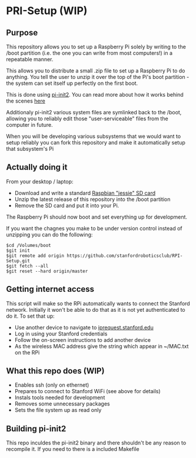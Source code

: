 PRI-Setup (WIP)
========

Purpose
-------
This repository allows you to set up a Raspberry Pi solely by writing to the /boot partition (i.e.  the one you can write from most computers!) in a repeatable manner.

This allows you to distribute a small .zip file to set up a Raspberry Pi to do anything.  You tell the user to unzip it over the top of the Pi's boot partition - the system can set itself up perfectly on the first boot.

This is done using [pi-init2](src/projects.bytemark.co.uk/pi-init2/init.go). You can read more about how it works behind the scenes [here](https://blog.bytemark.co.uk/2016/01/04/setting-up-a-raspberry-pi-perfectly-on-the-first-boot)


Additionaly pi-init2 various system files are symlinked back to the /boot, allowing you to reliably edit those "user-serviceable" files from the computer in future. 


When you will be developing various subsystems that we would want to setup reliably you can fork this repository and make it automatically setup that subsystem's Pi


Actually doing it
-------------
From your desktop / laptop:

* Download and write a standard [Raspbian "jessie" SD card](https://www.raspberrypi.org/downloads/raspbian/)
* Unzip the latest release of this repository into the /boot partition
* Remove the SD card and put it into your Pi.

The Raspberry Pi should now boot and set everything up for development. 

If you want the chagnes you make to be under version control instead of unzipping you can do the following:

```
$cd /Volumes/boot
$git init
$git remote add origin https://github.com/stanfordroboticsclub/RPI-Setup.git
$git fetch --all
$git reset --hard origin/master
```
 
Getting internet access
-------------
This script will make so the RPi automatically wants to connect the Stanford network. Initially it won't be able to do that as it is not yet authenticated to do it. To set that up:

- Use another device to navigate to [iprequest.stanford.edu](http://iprequest.stanford.edu) 
- Log in using your Stanford credentials
- Follow the on-screen instructions to add another device
- As the wireless MAC address give the string which appear in ~/MAC.txt on the RPi


What this repo does (WIP)
-------------
- Enables ssh (only on ethernet)
- Prepares to connect to Stanford WiFi (see above for details)
- Instals tools needed for development
- Removes some unnecessary packages
- Sets the file system up as read only


Building pi-init2
-----------------
This repo inculdes the pi-init2 binary and there shouldn't be any reason to recompile it. If you need to there is a included Makefile
